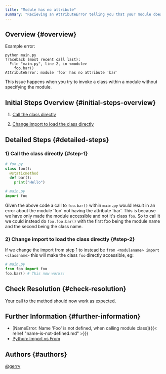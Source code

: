 ```yaml
---
title: "Module has no attribute"
summary: "Recieving an AttributeError telling you that your module doesn't have the method that you are calling"
---
```


## Overview {#overview}

Example error:

```
python main.py
Traceback (most recent call last):
  File "main.py", line 2, in <module>
    foo.bar()
AttributeError: module 'foo' has no attribute 'bar'
```

This issue happens when you try to invoke a class within a module without specifying the module.

## Initial Steps Overview {#initial-steps-overview}

1) [Call the class directly](#step-1)

2) [Change import to load the class directly](#step-2)

## Detailed Steps {#detailed-steps}

### 1) Call the class directly {#step-1}

```python
# foo.py
class foo():
  @staticmethod
  def bar():
    print("Hello")

# main.py
import foo
```

Given the above code a call to `foo.bar()` within `main.py` would result in an error about the module 'foo' not having the attribute 'bar'. This is because we have only made the module accessible and not it's class `foo`. So to call it we could instead do `foo.foo.bar()` with the first foo  being the module name and the second being the class name.

### 2) Change import to load the class directly {#step-2}

If we change the import from [step 1](#step-1) to instead be `from <modulename> import <classname>` this will make the class `foo` directly accessible, eg:

```python
# main.py
from foo import foo
foo.bar() # This now works!
```

## Check Resolution {#check-resolution}

Your call to the method should now work as expected.

## Further Information {#further-information}

* [NameError: Name 'Foo' is not defined, when calling module class]({{< relref "name-is-not-defined.md" >}})
* [Python: Import vs From](https://stackoverflow.com/questions/9439480/from-import-vs-import)

## Authors {#authors}

[@gerry](https://github.com/gerrywastaken)

[//]: # (REFERENCED DOCS)
[//]: # (https://stackoverflow.com/questions/47323411/attributeerror-module-object-has-no-attribute-xxxx)
